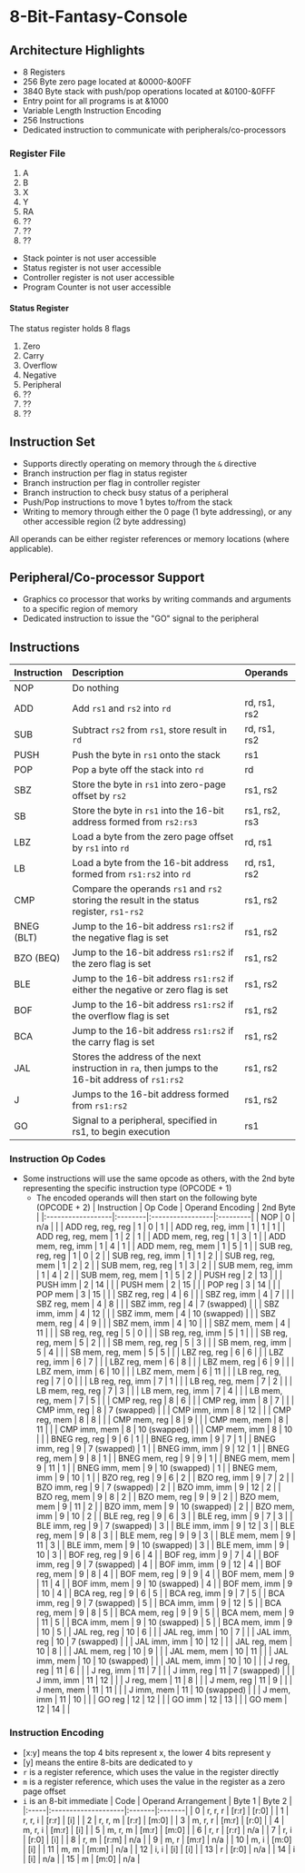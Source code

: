 # 8-Bit-Fantasy-Console

## Architecture Highlights
- 8 Registers
- 256 Byte zero page located at &0000-&00FF
- 3840 Byte stack with push/pop operations located at &0100-&0FFF
- Entry point for all programs is at &1000
- Variable Length Instruction Encoding
- 256 Instructions
- Dedicated instruction to communicate with peripherals/co-processors
### Register File
1. A
2. B
3. X
4. Y
5. RA
6. ??
7. ??
8. ??

- Stack pointer is not user accessible
- Status register is not user accessible
- Controller register is not user accessible
- Program Counter is not user accessible

#### Status Register
The status register holds 8 flags
1. Zero
2. Carry
3. Overflow
4. Negative
5. Peripheral
6. ??
7. ??
8. ??

## Instruction Set
- Supports directly operating on memory through the `&` directive
- Branch instruction per flag in status register
- Branch instruction per flag in controller register
- Branch instruction to check busy status of a peripheral
- Push/Pop instructions to move 1 bytes to/from the stack
- Writing to memory through either the 0 page (1 byte addressing), or any other accessible region (2 byte addressing)

All operands can be either register references or memory locations (where applicable).

## Peripheral/Co-processor Support
- Graphics co processor that works by writing commands and arguments to a specific region of memory
- Dedicated instruction to issue the "GO" signal to the peripheral

## Instructions
| Instruction | Description                                                                                       | Operands      |
|:------------|:--------------------------------------------------------------------------------------------------|:--------------|
| NOP         | Do nothing                                                                                        |               |
| ADD         | Add `rs1` and `rs2` into `rd`                                                                     | rd, rs1, rs2  |
| SUB         | Subtract `rs2` from `rs1`, store result in `rd`                                                   | rd, rs1, rs2  |
| PUSH        | Push the byte in `rs1` onto the stack                                                             | rs1           |
| POP         | Pop a byte off the stack into `rd`                                                                | rd            |
| SBZ         | Store the byte in `rs1` into zero-page offset by `rs2`                                            | rs1, rs2      |
| SB          | Store the byte in `rs1` into the 16-bit address formed from `rs2:rs3`                             | rs1, rs2, rs3 |
| LBZ         | Load a byte from the zero page offset by `rs1` into `rd`                                          | rd, rs1       |
| LB          | Load a byte from the 16-bit address formed from `rs1:rs2` into `rd`                               | rd, rs1, rs2  |
| CMP         | Compare the operands `rs1` and `rs2` storing the result in the status register, `rs1`-`rs2`       | rs1, rs2      |
| BNEG (BLT)  | Jump to the 16-bit address `rs1:rs2` if the negative flag is set                                  | rs1, rs2      |
| BZO (BEQ)   | Jump to the 16-bit address `rs1:rs2` if the zero flag is set                                      | rs1, rs2      |
| BLE         | Jump to the 16-bit address `rs1:rs2` if either the negative or zero flag is set                   | rs1, rs2      |
| BOF         | Jump to the 16-bit address `rs1:rs2` if the overflow flag is set                                  | rs1, rs2      |
| BCA         | Jump to the 16-bit address `rs1:rs2` if the carry flag is set                                     | rs1, rs2      |
| JAL         | Stores the address of the next instruction in `ra`, then jumps to the 16-bit address of `rs1:rs2` | rs1, rs2      |
| J           | Jumps to the 16-bit address formed from `rs1:rs2`                                                 | rs1, rs2      |
| GO          | Signal to a peripheral, specified in rs1, to begin execution                                      | rs1           |

### Instruction Op Codes
- Some instructions will use the same opcode as others, with the 2nd byte representing the specific instruction type (OPCODE + 1)
  - The encoded operands will then start on the following byte (OPCODE + 2)
| Instruction       | Op Code | Operand Encoding | 2nd Byte |
|:------------------|:--------|:-----------------|:---------|
| NOP               | 0       | n/a              |          |
| ADD reg, reg, reg | 1       | 0                | 1        |
| ADD reg, reg, imm | 1       | 1                | 1        |
| ADD reg, reg, mem | 1       | 2                | 1        |
| ADD mem, reg, reg | 1       | 3                | 1        |
| ADD mem, reg, imm | 1       | 4                | 1        |
| ADD mem, reg, mem | 1       | 5                | 1        |
| SUB reg, reg, reg | 1       | 0                | 2        |
| SUB reg, reg, imm | 1       | 1                | 2        |
| SUB reg, reg, mem | 1       | 2                | 2        |
| SUB mem, reg, reg | 1       | 3                | 2        |
| SUB mem, reg, imm | 1       | 4                | 2        |
| SUB mem, reg, mem | 1       | 5                | 2        |
| PUSH reg          | 2       | 13               |          |
| PUSH imm          | 2       | 14               |          |
| PUSH mem          | 2       | 15               |          |
| POP reg           | 3       | 14               |          |
| POP mem           | 3       | 15               |          |
| SBZ reg, reg      | 4       | 6                |          |
| SBZ reg, imm      | 4       | 7                |          |
| SBZ reg, mem      | 4       | 8                |          |
| SBZ imm, reg      | 4       | 7 (swapped)      |          |
| SBZ imm, imm      | 4       | 12               |          |
| SBZ imm, mem      | 4       | 10 (swapped)     |          |
| SBZ mem, reg      | 4       | 9                |          |
| SBZ mem, imm      | 4       | 10               |          |
| SBZ mem, mem      | 4       | 11               |          |
| SB reg, reg, reg  | 5       | 0                |          |
| SB reg, reg, imm  | 5       | 1                |          |
| SB reg, reg, mem  | 5       | 2                |          |
| SB mem, reg, reg  | 5       | 3                |          |
| SB mem, reg, imm  | 5       | 4                |          |
| SB mem, reg, mem  | 5       | 5                |          |
| LBZ reg, reg      | 6       | 6                |          |
| LBZ reg, imm      | 6       | 7                |          |
| LBZ reg, mem      | 6       | 8                |          |
| LBZ mem, reg      | 6       | 9                |          |
| LBZ mem, imm      | 6       | 10               |          |
| LBZ mem, mem      | 6       | 11               |          |
| LB reg, reg, reg  | 7       | 0                |          |
| LB reg, reg, imm  | 7       | 1                |          |
| LB reg, reg, mem  | 7       | 2                |          |
| LB mem, reg, reg  | 7       | 3                |          |
| LB mem, reg, imm  | 7       | 4                |          |
| LB mem, reg, mem  | 7       | 5                |          |
| CMP reg, reg      | 8       | 6                |          |
| CMP reg, imm      | 8       | 7                |          |
| CMP imm, reg      | 8       | 7 (swapped)      |          |
| CMP imm, imm      | 8       | 12               |          |
| CMP reg, mem      | 8       | 8                |          |
| CMP mem, reg      | 8       | 9                |          |
| CMP mem, mem      | 8       | 11               |          |
| CMP imm, mem      | 8       | 10 (swapped)     |          |
| CMP mem, imm      | 8       | 10               |          |
| BNEG reg, reg     | 9       | 6                | 1        |
| BNEG reg, imm     | 9       | 7                | 1        |
| BNEG imm, reg     | 9       | 7 (swapped)      | 1        |
| BNEG imm, imm     | 9       | 12               | 1        |
| BNEG reg, mem     | 9       | 8                | 1        |
| BNEG mem, reg     | 9       | 9                | 1        |
| BNEG mem, mem     | 9       | 11               | 1        |
| BNEG imm, mem     | 9       | 10 (swapped)     | 1        |
| BNEG mem, imm     | 9       | 10               | 1        |
| BZO reg, reg      | 9       | 6                | 2        |
| BZO reg, imm      | 9       | 7                | 2        |
| BZO imm, reg      | 9       | 7 (swapped)      | 2        |
| BZO imm, imm      | 9       | 12               | 2        |
| BZO reg, mem      | 9       | 8                | 2        |
| BZO mem, reg      | 9       | 9                | 2        |
| BZO mem, mem      | 9       | 11               | 2        |
| BZO imm, mem      | 9       | 10 (swapped)     | 2        |
| BZO mem, imm      | 9       | 10               | 2        |
| BLE reg, reg      | 9       | 6                | 3        |
| BLE reg, imm      | 9       | 7                | 3        |
| BLE imm, reg      | 9       | 7 (swapped)      | 3        |
| BLE imm, imm      | 9       | 12               | 3        |
| BLE reg, mem      | 9       | 8                | 3        |
| BLE mem, reg      | 9       | 9                | 3        |
| BLE mem, mem      | 9       | 11               | 3        |
| BLE imm, mem      | 9       | 10 (swapped)     | 3        |
| BLE mem, imm      | 9       | 10               | 3        |
| BOF reg, reg      | 9       | 6                | 4        |
| BOF reg, imm      | 9       | 7                | 4        |
| BOF imm, reg      | 9       | 7 (swapped)      | 4        |
| BOF imm, imm      | 9       | 12               | 4        |
| BOF reg, mem      | 9       | 8                | 4        |
| BOF mem, reg      | 9       | 9                | 4        |
| BOF mem, mem      | 9       | 11               | 4        |
| BOF imm, mem      | 9       | 10 (swapped)     | 4        |
| BOF mem, imm      | 9       | 10               | 4        |
| BCA reg, reg      | 9       | 6                | 5        |
| BCA reg, imm      | 9       | 7                | 5        |
| BCA imm, reg      | 9       | 7 (swapped)      | 5        |
| BCA imm, imm      | 9       | 12               | 5        |
| BCA reg, mem      | 9       | 8                | 5        |
| BCA mem, reg      | 9       | 9                | 5        |
| BCA mem, mem      | 9       | 11               | 5        |
| BCA imm, mem      | 9       | 10 (swapped)     | 5        |
| BCA mem, imm      | 9       | 10               | 5        |
| JAL reg, reg      | 10      | 6                |          |
| JAL reg, imm      | 10      | 7                |          |
| JAL imm, reg      | 10      | 7 (swapped)      |          |
| JAL imm, imm      | 10      | 12               |          |
| JAL reg, mem      | 10      | 8                |          |
| JAL mem, reg      | 10      | 9                |          |
| JAL mem, mem      | 10      | 11               |          |
| JAL imm, mem      | 10      | 10 (swapped)     |          |
| JAL mem, imm      | 10      | 10               |          |
| J reg, reg        | 11      | 6                |          |
| J reg, imm        | 11      | 7                |          |
| J imm, reg        | 11      | 7 (swapped)      |          |
| J imm, imm        | 11      | 12               |          |
| J reg, mem        | 11      | 8                |          |
| J mem, reg        | 11      | 9                |          |
| J mem, mem        | 11      | 11               |          |
| J imm, mem        | 11      | 10 (swapped)     |          |
| J mem, imm        | 11      | 10               |          |
| GO reg            | 12      | 12               |          |
| GO imm            | 12      | 13               |          |
| GO mem            | 12      | 14               |          |

### Instruction Encoding
- [x:y] means the top 4 bits represent x, the lower 4 bits represent y
- [y] means the entire 8-bits are dedicated to y
- `r` is a register reference, which uses the value in the register directly
- `m` is a register reference, which uses the value in the register as a zero page offset
- `i` is an 8-bit immediate
| Code | Operand Arrangement | Byte 1 | Byte 2 |
|:-----|:--------------------|:-------|:-------|
| 0    | r, r, r             | [r:r]  | [r:0]  |
| 1    | r, r, i             | [r:r]  | [i]    |
| 2    | r, r, m             | [r:r]  | [m:0]  |
| 3    | m, r, r             | [m:r]  | [r:0]  |
| 4    | m, r, i             | [m:r]  | [i]    |
| 5    | m, r, m             | [m:r]  | [m:0]  |
| 6    | r, r                | [r:r]  | n/a    |
| 7    | r, i                | [r:0]  | [i]    |
| 8    | r, m                | [r:m]  | n/a    |
| 9    | m, r                | [m:r]  | n/a    |
| 10   | m, i                | [m:0]  | [i]    |
| 11   | m, m                | [m:m]  | n/a    |
| 12   | i, i                | [i]    | [i]    |
| 13   | r                   | [r:0]  | n/a    |
| 14   | i                   | [i]    | n/a    |
| 15   | m                   | [m:0]  | n/a    |
